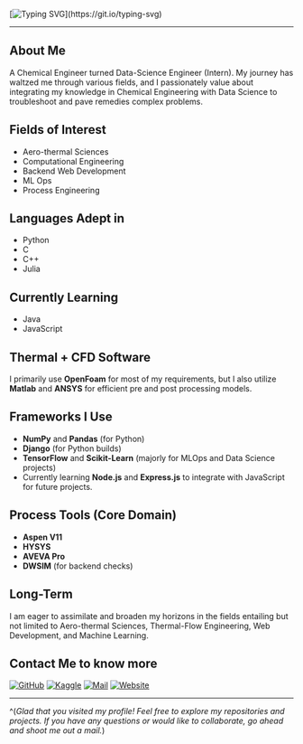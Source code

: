 [![Typing SVG](https://readme-typing-svg.demolab.com?font=Fira+Code&weight=500&pause=1000&color=F7CB34&random=false&width=580&height=80&lines=Hello+There!+Thanks+for+stopping+by.+I'm+Aditya.)](https://git.io/typing-svg)

---

## About Me
A Chemical Engineer turned Data-Science Engineer (Intern). My journey has waltzed me through various fields, and I passionately value about integrating my knowledge in Chemical Engineering with Data Science to troubleshoot and pave remedies complex problems.

## Fields of Interest
- Aero-thermal Sciences
- Computational Engineering
- Backend Web Development
- ML Ops
- Process Engineering

## Languages Adept in
- Python
- C
- C++
- Julia

## Currently Learning
- Java
- JavaScript

## Thermal + CFD Software
I primarily use **OpenFoam** for most of my requirements, but I also utilize **Matlab** and **ANSYS** for efficient pre and post processing models.

## Frameworks I Use
- **NumPy** and **Pandas** (for Python)
- **Django** (for Python builds)
- **TensorFlow** and **Scikit-Learn** (majorly for MLOps and Data Science projects)
- Currently learning **Node.js** and **Express.js** to integrate with JavaScript for future projects.

## Process Tools (Core Domain)
- **Aspen V11**
- **HYSYS**
- **AVEVA Pro**
- **DWSIM** (for backend checks)

## Long-Term
I am eager to assimilate and broaden my horizons in the fields entailing but not limited to Aero-thermal Sciences, Thermal-Flow Engineering, Web Development, and Machine Learning.

## Contact Me to know more
[![GitHub](https://img.shields.io/badge/GitHub-100000?style=for-the-badge&logo=github&logoColor=white)](https://github.com/adityaIyerramesh98)
[![Kaggle](https://img.shields.io/badge/Kaggle-20BEFF?style=for-the-badge&logo=kaggle&logoColor=white)](https://www.kaggle.com/adityaramesh98)
[![Mail](https://img.shields.io/badge/Email-D14836?style=for-the-badge&logo=gmail&logoColor=white)](mailto:iyer.aditya98@yahoo.com)
[![Website](https://img.shields.io/badge/Website-4285F4?style=for-the-badge&logo=google-chrome&logoColor=white)](https://adityaiyerramesh98.github.io)

---

^(_Glad that you visited my profile! Feel free to explore my repositories and projects. If you have any questions or would like to collaborate, go ahead and shoot me out a mail._)


